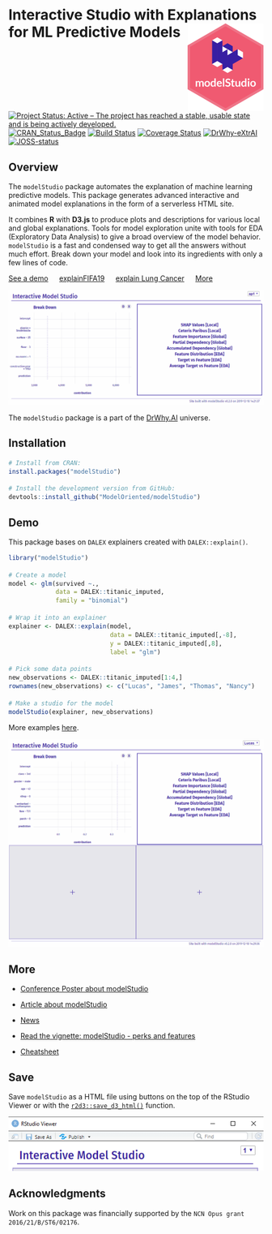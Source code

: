 # Interactive Studio with Explanations for ML Predictive Models <img src="man/figures/logo.png" align="right" width="150"/>

[![Project Status: Active – The project has reached a stable, usable state and is being actively developed.](https://www.repostatus.org/badges/latest/active.svg)](https://www.repostatus.org/#active)
[![CRAN_Status_Badge](http://www.r-pkg.org/badges/version/modelStudio)](https://cran.r-project.org/package=modelStudio)
[![Build Status](https://travis-ci.org/ModelOriented/modelStudio.svg?branch=master)](https://travis-ci.org/ModelOriented/modelStudio)
[![Coverage Status](https://codecov.io/gh/ModelOriented/modelStudio/branch/master/graph/badge.svg)](https://codecov.io/github/ModelOriented/modelStudio?branch=master)
[![DrWhy-eXtrAI](https://img.shields.io/badge/DrWhy-AutoMat-ae2c87)](http://drwhy.ai/#AutoMat)
[![JOSS-status](https://joss.theoj.org/papers/9eec8c9d1969fbd44b3ea438a74af911/status.svg)](https://joss.theoj.org/papers/9eec8c9d1969fbd44b3ea438a74af911)

## Overview

The `modelStudio` package automates the explanation of machine learning predictive models. This package generates advanced interactive and animated model explanations in the form of a serverless HTML site.

It combines **R** with **D3.js** to produce plots and descriptions
for various local and global explanations. Tools for model exploration unite with
tools for EDA (Exploratory Data Analysis) to give a broad overview of the model behavior. 
`modelStudio` is a fast and condensed way to get all the answers without much effort. Break down your model and look into its ingredients with only a few lines of code.

[See a demo](https://modeloriented.github.io/modelStudio/demo.html) &emsp; [explainFIFA19](https://pbiecek.github.io/explainFIFA19/) &emsp;
[explain Lung Cancer](https://github.com/hbaniecki/transparent_xai/) &emsp;
[More](https://github.com/ModelOriented/modelStudio#more)

![](images/gif3.gif)

The `modelStudio` package is a part of the [DrWhy.AI](http://drwhy.ai) universe.

## Installation

```r
# Install from CRAN: 
install.packages("modelStudio")

# Install the development version from GitHub:
devtools::install_github("ModelOriented/modelStudio")
```

## Demo

This package bases on `DALEX` explainers created with `DALEX::explain()`.

```r
library("modelStudio")

# Create a model
model <- glm(survived ~.,
             data = DALEX::titanic_imputed,
             family = "binomial")
                 
# Wrap it into an explainer        
explainer <- DALEX::explain(model,
                            data = DALEX::titanic_imputed[,-8],
                            y = DALEX::titanic_imputed[,8],
                            label = "glm")
                   
# Pick some data points
new_observations <- DALEX::titanic_imputed[1:4,]
rownames(new_observations) <- c("Lucas", "James", "Thomas", "Nancy")

# Make a studio for the model
modelStudio(explainer, new_observations)
```

More examples [here](https://modeloriented.github.io/modelStudio/articles/vignette_modelStudio.html).

![](images/gif4.gif)

## More

  - [Conference Poster about modelStudio](misc/MLinPL2019_modelStudio_poster.pdf)

  - [Article about modelStudio](https://joss.theoj.org/papers/10.21105/joss.01798)
  
  - [News](NEWS.md)
  
  - [Read the vignette: modelStudio - perks and features](https://modeloriented.github.io/modelStudio/articles/vignette_modelStudio.html)  
    
  - [Cheatsheet](images/cheatsheet.png)

## Save

Save `modelStudio` as a HTML file using buttons on the top of the RStudio Viewer
or with the [`r2d3::save_d3_html()`](https://rstudio.github.io/r2d3/articles/publishing.html#save-as-html) function.

<p align="center">
  <img src="images/controls.png">
</p>

## Acknowledgments

Work on this package was financially supported by the `NCN Opus grant 2016/21/B/ST6/02176`.
